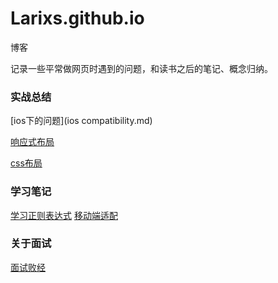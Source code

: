 # Larixs.github.io
博客

记录一些平常做网页时遇到的问题，和读书之后的笔记、概念归纳。

### 实战总结

[ios下的问题](ios compatibility.md)

[响应式布局](responsive.md)

[css布局](layout.md)


### 学习笔记
[学习正则表达式](study-reg.md)
[移动端适配](wap.md)


### 关于面试
[面试败经](interview.md)

